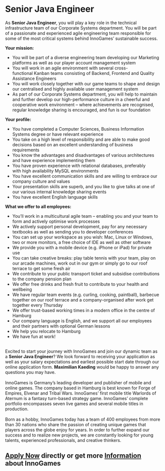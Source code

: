 <h1>Senior Java Engineer</h1>
<p><span data-contrast="auto">As&nbsp;</span><b><span data-contrast="auto">Senior Java Engineer</span></b>,<span data-contrast="auto">&nbsp;</span><span data-contrast="auto">y</span><span data-contrast="auto">ou will play a key role&nbsp;</span><span data-contrast="auto">in&nbsp;</span><span data-contrast="auto">the&nbsp;</span><span data-contrast="auto">technical infrastructure&nbsp;</span><span data-contrast="auto">team of&nbsp;</span><span data-contrast="auto">our Corporate Systems department</span><span data-contrast="auto">.&nbsp;</span><span data-contrast="auto">You will&nbsp;</span><span data-contrast="auto">be part of a&nbsp;</span><span data-contrast="auto">passionate and experienced</span><span data-contrast="auto">&nbsp;</span><span data-contrast="auto">agile&nbsp;</span><span data-contrast="auto">engineering&nbsp;</span><span data-contrast="auto">team&nbsp;</span><span data-contrast="auto">r</span><span data-contrast="auto">esponsible for some of&nbsp;</span><span data-contrast="auto">the&nbsp;</span><span data-contrast="auto">most critical systems behind InnoGames&rsquo; sustainable success</span><span data-contrast="auto">.</span><span data-ccp-props="{&quot;201341983&quot;:0,&quot;335559739&quot;:200,&quot;335559740&quot;:240}">&nbsp;</span></p><p><b><span data-contrast="auto">Your mission:</span></b><span data-ccp-props="{&quot;201341983&quot;:0,&quot;335559738&quot;:240,&quot;335559739&quot;:240,&quot;335559740&quot;:276}">&nbsp;</span></p><ul><li data-leveltext="" data-font="Symbol" data-listid="2" aria-setsize="-1" data-aria-posinset="1" data-aria-level="1"><span data-contrast="auto">You will&nbsp;</span><span data-contrast="auto">be part of a</span><span data-contrast="auto">&nbsp;diverse engineering team developing our Marketing platforms as well as our player account management system</span><span data-ccp-props="{&quot;201341983&quot;:0,&quot;335559739&quot;:200,&quot;335559740&quot;:240}">&nbsp;</span></li><li data-leveltext="" data-font="Symbol" data-listid="2" aria-setsize="-1" data-aria-posinset="2" data-aria-level="1"><span data-contrast="auto">You will work in an agile environment with&nbsp;</span><span data-contrast="auto">several</span><span data-contrast="auto">&nbsp;</span><span data-contrast="auto">cross-functional&nbsp;</span><span data-contrast="auto">Ka</span><span data-contrast="auto">nban teams&nbsp;</span><span data-contrast="auto">consisting of Backend, Frontend and Quality Assistance Engineers</span></li><li data-leveltext="" data-font="Symbol" data-listid="2" aria-setsize="-1" data-aria-posinset="2" data-aria-level="1"><span data-contrast="auto">You will work closely together with our game teams to shape and design our centralised&nbsp;</span><span data-contrast="auto">and highly available&nbsp;</span><span data-contrast="auto">user management&nbsp;</span><span data-contrast="auto">system</span></li><li data-leveltext="" data-font="Symbol" data-listid="2" aria-setsize="-1" data-aria-posinset="2" data-aria-level="1"><span data-contrast="auto">As part of&nbsp;</span><span data-contrast="auto">our</span><span data-contrast="auto">&nbsp;</span><span data-contrast="auto">Corporate Systems department</span><span data-contrast="auto">,</span><span data-contrast="auto">&nbsp;you will&nbsp;</span><span data-contrast="auto">help to&nbsp;</span><span data-contrast="auto">maintain and further develop our&nbsp;</span><span data-contrast="auto">high</span><span data-contrast="auto">-</span><span data-contrast="auto">performance culture&nbsp;</span><span data-contrast="auto">in a&nbsp;</span><span data-contrast="auto">cheerful and cooperative&nbsp;</span><span data-contrast="auto">work&nbsp;</span><span data-contrast="auto">environment</span><span data-contrast="auto">&nbsp;&ndash; where&nbsp;</span><span data-contrast="auto">achievements</span><span data-contrast="auto">&nbsp;</span><span data-contrast="auto">are recognised</span><span data-contrast="auto">, regular knowledge&nbsp;</span><span data-contrast="auto">sharing</span><span data-contrast="auto">&nbsp;is&nbsp;</span><span data-contrast="auto">encouraged,</span><span data-contrast="auto">&nbsp;and fun</span><span data-contrast="auto">&nbsp;is our foundation</span><span data-ccp-props="{&quot;201341983&quot;:0,&quot;335559739&quot;:200,&quot;335559740&quot;:240}">&nbsp;</span></li></ul><p><b><span data-contrast="auto">Your profile:</span></b><span data-ccp-props="{&quot;201341983&quot;:0,&quot;335559738&quot;:240,&quot;335559739&quot;:240,&quot;335559740&quot;:276}">&nbsp;</span></p><ul><li data-leveltext="" data-font="Symbol" data-listid="1" aria-setsize="-1" data-aria-posinset="3" data-aria-level="1"><span data-contrast="auto">You have completed a Computer Sciences, Business Information Systems</span><span data-contrast="auto">&nbsp;degree</span><span data-contrast="auto">&nbsp;or&nbsp;</span><span data-contrast="auto">have relevant experience</span><span data-ccp-props="{&quot;201341983&quot;:0,&quot;335559739&quot;:200,&quot;335559740&quot;:240}">&nbsp;</span></li><li data-leveltext="" data-font="Symbol" data-listid="1" aria-setsize="-1" data-aria-posinset="4" data-aria-level="1"><span data-contrast="auto">You take on a high level of responsibility and are able to make good decisions based on an excellent understanding of business requirements</span></li><li data-leveltext="" data-font="Symbol" data-listid="1" aria-setsize="-1" data-aria-posinset="4" data-aria-level="1"><span data-contrast="auto">You know the advantages and disadvantages of various architectures and have experience implementing them</span></li><li data-leveltext="" data-font="Symbol" data-listid="1" aria-setsize="-1" data-aria-posinset="4" data-aria-level="1"><span data-contrast="auto">You have&nbsp;</span><span data-contrast="auto">proven&nbsp;</span><span data-contrast="auto">experience with</span><span data-contrast="auto">&nbsp;relational</span><span data-contrast="auto">&nbsp;</span><span data-contrast="auto">databases</span><span data-contrast="auto">, preferably with</span><span data-contrast="auto">&nbsp;high availability</span><span data-contrast="auto">&nbsp;MySQL</span><span data-contrast="auto">&nbsp;environments</span></li><li data-leveltext="" data-font="Symbol" data-listid="1" aria-setsize="-1" data-aria-posinset="4" data-aria-level="1"><span data-contrast="auto">You have excellent communication skills and&nbsp;</span><span data-contrast="auto">are willing to embrace our company culture and values</span></li><li data-leveltext="" data-font="Symbol" data-listid="1" aria-setsize="-1" data-aria-posinset="4" data-aria-level="1"><span data-contrast="auto">Your&nbsp;</span><span data-contrast="auto">presentation</span><span data-contrast="auto">&nbsp;skills are&nbsp;</span><span data-contrast="auto">superb,</span><span data-contrast="auto">&nbsp;and you like to give talks</span><span data-contrast="auto">&nbsp;at one of our various internal knowledge sharing events</span></li><li data-leveltext="" data-font="Symbol" data-listid="1" aria-setsize="-1" data-aria-posinset="4" data-aria-level="1"><span data-contrast="auto">You have excellent English language skills</span><span data-ccp-props="{&quot;201341983&quot;:0,&quot;335559739&quot;:200,&quot;335559740&quot;:240}">&nbsp;</span></li></ul><p><b><span data-contrast="auto">What we offer to all employees</span></b><b><span data-contrast="auto">:</span></b><span data-ccp-props="{&quot;201341983&quot;:0,&quot;335559738&quot;:240,&quot;335559739&quot;:240,&quot;335559740&quot;:276}">&nbsp;</span></p><ul><li data-leveltext="" data-font="Symbol" data-listid="3" aria-setsize="-1" data-aria-posinset="1" data-aria-level="1"><span data-contrast="auto">You&rsquo;</span><span data-contrast="auto">ll work in a multicultural</span><span data-contrast="auto">&nbsp;agile team</span><span data-contrast="auto">&nbsp;&ndash; enabling you and your team to form and actively optimi</span><span data-contrast="auto">s</span><span data-contrast="auto">e work processes</span><span data-ccp-props="{&quot;134233117&quot;:true,&quot;134233118&quot;:true,&quot;201341983&quot;:0,&quot;335559739&quot;:200,&quot;335559740&quot;:240}">&nbsp;</span></li><li data-leveltext="" data-font="Symbol" data-listid="3" aria-setsize="-1" data-aria-posinset="2" data-aria-level="1"><span data-contrast="auto">We actively support personal development, pay for any necessary textbooks as well as sending you to developer conferences</span><span data-ccp-props="{&quot;134233117&quot;:true,&quot;134233118&quot;:true,&quot;201341983&quot;:0,&quot;335559739&quot;:200,&quot;335559740&quot;:240}">&nbsp;</span></li><li data-leveltext="" data-font="Symbol" data-listid="3" aria-setsize="-1" data-aria-posinset="3" data-aria-level="1"><span data-contrast="auto">You can set up your workspace as you wish:&nbsp;</span><span data-contrast="auto">Mac,&nbsp;</span><span data-contrast="auto">Linux</span><span data-contrast="auto">&nbsp;or Windows</span><span data-contrast="auto">, two or more monitors, a free choice of IDE as well as other software</span><span data-ccp-props="{&quot;134233117&quot;:true,&quot;134233118&quot;:true,&quot;201341983&quot;:0,&quot;335559739&quot;:200,&quot;335559740&quot;:240}">&nbsp;</span></li><li data-leveltext="" data-font="Symbol" data-listid="3" aria-setsize="-1" data-aria-posinset="4" data-aria-level="1"><span data-contrast="auto">We provide you with a mobile device (e.g. iPhone or iPad) for private use</span></li><li data-leveltext="" data-font="Symbol" data-listid="3" aria-setsize="-1" data-aria-posinset="4" data-aria-level="1"><span data-contrast="auto">You can take creative breaks: play table tennis with your team, play on our arcade machines, work out in our gym or simply go to our roof terrace to get some fresh air</span></li><li data-leveltext="" data-font="Symbol" data-listid="3" aria-setsize="-1" data-aria-posinset="4" data-aria-level="1"><span data-contrast="auto">We contribute to your public transport ticket and subsidise contributions to the company pension plan</span></li><li data-leveltext="" data-font="Symbol" data-listid="3" aria-setsize="-1" data-aria-posinset="4" data-aria-level="1"><span data-contrast="auto">We offer free drinks and fresh fruit to contribute to your health and wellbeing</span></li><li data-leveltext="" data-font="Symbol" data-listid="3" aria-setsize="-1" data-aria-posinset="4" data-aria-level="1"><span data-contrast="auto">We have regular team events (e.g. curling, cooking, paintball), barbecue tog</span><span data-contrast="auto">ether on our roof terrace and a company-organised</span><span data-contrast="auto">&nbsp;after work get together every Thursday</span></li><li data-leveltext="" data-font="Symbol" data-listid="3" aria-setsize="-1" data-aria-posinset="4" data-aria-level="1"><span data-contrast="auto">We offer&nbsp;</span><span data-contrast="auto">trust</span><span data-contrast="auto">-</span><span data-contrast="auto">based working times</span><span data-contrast="auto">&nbsp;in a modern office in the centre of Hamburg</span></li><li data-leveltext="" data-font="Symbol" data-listid="3" aria-setsize="-1" data-aria-posinset="4" data-aria-level="1"><span data-contrast="auto">Our company language is English,&nbsp;</span><span data-contrast="auto">and</span><span data-contrast="auto">&nbsp;</span><span data-contrast="auto">we support all our employees and their partners with optional German&nbsp;</span><span data-contrast="auto">lessons</span></li><li data-leveltext="" data-font="Symbol" data-listid="3" aria-setsize="-1" data-aria-posinset="4" data-aria-level="1"><span data-contrast="auto">We help you relocate to Hamburg</span></li><li data-leveltext="" data-font="Symbol" data-listid="3" aria-setsize="-1" data-aria-posinset="4" data-aria-level="1"><span data-contrast="auto">We have fun at work!</span></li></ul><br /><span>Excited to start your journey with InnoGames and join our dynamic team as a&nbsp;</span><strong>Senior Java Engineer</strong><span>? We look forward to receiving your application as well as your salary expectations and earliest possible start date through our online application form.&nbsp;</span><strong>Maximilian Kaeding</strong><span>&nbsp;would be happy to answer any questions you may have.</span><br /><br /><span>InnoGames is Germany&rsquo;s leading developer and publisher of mobile and online games. The company based in Hamburg is best known for Forge of Empires, Elvenar and Tribal Wars. InnoGames&rsquo; first mobile title Warlords of Aternum is a fantasy turn-based strategy game. InnoGames&rsquo; complete portfolio encompasses seven live games and several mobile titles in production.</span><br /><br /><span>Born as a hobby, InnoGames today has a team of 400 employees from more than 30 nations who share the passion of creating unique games that players across the globe enjoy for years. In order to further expand our success and to realize new projects, we are constantly looking for young talents, experienced professionals, and creative thinkers.</span>

<h2><a href="https://jobs.jobvite.com/careers/innogames/job//o4BmbfwW/apply?__jvst=Job+Board&__jvsd=github_jobs_repo">Apply Now</a> directly or get more <a href="https://www.innogames.com/career/detail/job/senior-java-engineer/?s=github_jobs_repo">Information</a> about InnoGames</h2>